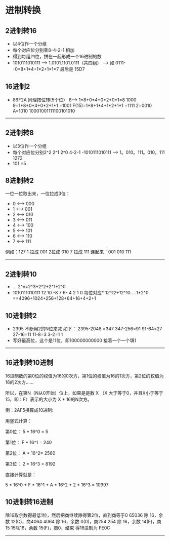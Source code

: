# 进制转换

## 2进制转16
- 以4位作一个分组
- 每个对应位分别乘8-4-2-1 相加
- 得到每组四位，拼在一起形成一个16进制的数
- 1010111010111 --> 1.0101.1101.0111（共四组） --> 如 0111--0\*8+1\*4+1\*2+1\*1=7 最后是 15D7

## 16进制2
- 89F2A 同理按位转(5个位） 8--> 1\*8+0\*4+0\*2+0\*1=8 1000  9=1\*8+0\*4+0\*2+1\*1 =1001 F(15)=1\*8+1\*4+1\*2+1\*1 =1111 2=0010 A=1010 10001001111100101010

------------------------------------------------------------------------
## 2进制转8
- 以3位作一个分组
- 每个对应位分别2^2 2^1 2^0  4-2-1
-1010111010111 --> 1。010。111。010。111 1272
- 101 =5

## 8进制转2

一位一位取出来，一位拉成3位：
 - 0 <--> 000
 - 1 <--> 001
 - 2 <--> 010
 - 3 <--> 011
 - 4 <--> 100
 - 5 <--> 101
 - 6 <--> 110
 - 7 <--> 111

例如：127
1 拉成 001
2拉成 010
7 拉成 111
连起来：001 010 111

------------------------------------------------------------------------
## 2进制转10
- ... 2^n+2^3+2^2+2^1+2^0
- 1010111010111   12 10  -8 7 6- 4 2 1 0 每位对应*  1*2^12+1*2^10.....1*2^0 ==4096+1024+256+128+64+16+4+2+1

## 10进制转2
- 2395 不断用2的N位来减 如下：
2395-2048 =347
347-256=91
91-64=27
27-16=11
11-8=3
3-2=1
1
- 写好最高位，这个是11位，即100000000000 接着一个一个填1

---------------------------------------------------------------------------

## 16进制转10进制

16进制数的第0位的权值为16的0次方，第1位的权值为16的1次方，第2位的权值为16的2次方……

所以，在第N（N从0开始）位上，如果是是数 X （X 大于等于0，并且X小于等于 15，即：F）表示的大小为 X \* 16的N次方。

例：2AF5换算成10进制:

用竖式计算：

第0位： 5 \* 16^0 = 5

第1位： F \* 16^1 = 240

第2位： A \* 16^2= 2560

第3位： 2 \* 16^3 = 8192

直接计算就是：

5 * 16^0 + F * 16^1 + A * 16^2 + 2 * 16^3 = 10997

## 10进制转16进制

除16取余数得最低1位，然后把商继续除得第2位，直到商等于0
65036 除 16，余数 12(C)，商4064
4064 除 16，余数 0(0)，商254
254 除 16，余数 14(E)，商15
15除16，余数 15(F)，商0，结束
得16进制为 FE0C

-----------------------------------------------------

